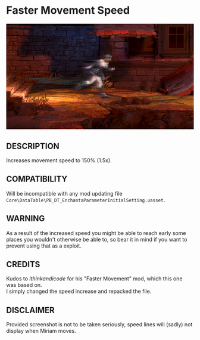 # Faster Movement Speed

![](thumbnail.jpg)

## DESCRIPTION

Increases movement speed to 150% (1.5x).

## COMPATIBILITY

Will be incompatible with any mod updating file `Core\DataTable\PB_DT_EnchantaParameterInitialSetting.uasset`.

## WARNING

As a result of the increased speed you might be able to reach early some places you wouldn't otherwise be able to, so bear it in mind if you want to prevent using that as a exploit.

## CREDITS

Kudos to _ithinkandicode_ for his "Faster Movement" mod, which this one was based on.  
I simply changed the speed increase and repacked the file.

## DISCLAIMER

Provided screenshot is not to be taken seriously, speed lines will (sadly) not display when Miriam moves.
